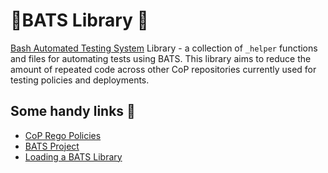 # 🦇BATS Library 🦇
[Bash Automated Testing System](https://github.com/bats-core/bats-core) Library - a collection of `_helper` functions and files for automating tests using BATS. This library aims to reduce the amount of repeated code across other CoP repositories currently used for testing policies and deployments.

## Some handy links 👋
- [CoP Rego Policies](https://github.com/redhat-cop/rego-policies)
- [BATS Project](https://github.com/bats-core/bats-core)
- [Loading a BATS Library](https://github.com/ztombol/bats-docs#loading)
